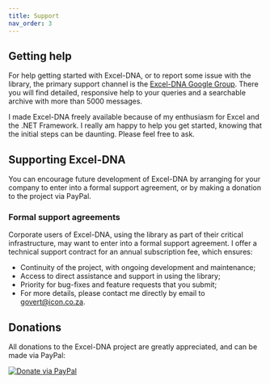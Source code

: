 ```yaml
---
title: Support
nav_order: 3
---
```

## Getting help

For help getting started with Excel-DNA, or to report some issue with the library, the primary support channel is the [Excel-DNA Google Group][exceldna-group]. There you will find detailed, responsive help to your queries and a searchable archive with more than 5000 messages.

I made Excel-DNA freely available because of my enthusiasm for Excel and the .NET Framework. I really am happy to help you get started, knowing that the initial steps can be daunting. Please feel free to ask.

## Supporting Excel-DNA

You can encourage future development of Excel-DNA by arranging for your company to enter into a formal support agreement, or by making a donation to the project via PayPal.

### Formal support agreements

Corporate users of Excel-DNA, using the library as part of their critical infrastructure, may want to enter into a formal support agreement. I offer a technical support contract for an annual subscription fee, which ensures:

* Continuity of the project, with ongoing development and maintenance;
* Access to direct assistance and support in using the library;
* Priority for bug-fixes and feature requests that you submit;
* For more details, please contact me directly by email to <govert@icon.co.za>.

## Donations

All donations to the Excel-DNA project are greatly appreciated, and can be made via PayPal:

[![Donate via PayPal][paypal-image]][paypal-link]

[exceldna-group]: https://groups.google.com/forum/#!forum/exceldna
[paypal-link]: https://www.paypal.com/cgi-bin/webscr?cmd=_donations&amp;business=92N99RV5NQ29C&amp;lc=US&amp;item_name=Govert%20van%20Drimmelen&amp;item_number=ExcelDna&amp;currency_code=USD&amp;bn=PP%2dDonationsBF%3abtn_donate_LG%2egif%3aNonHosted
[paypal-image]: https://www.paypal.com/en_GB/i/btn/btn_donateCC_LG.gif "Donate via PayPal"
